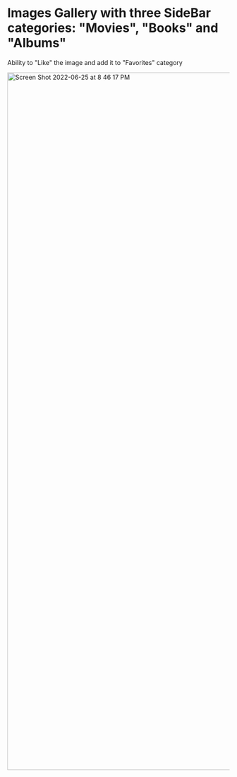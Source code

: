 # Images Gallery with three SideBar categories: "Movies", "Books" and "Albums" 

Ability to "Like" the image and add it to "Favorites" category 



<img width="1580" alt="Screen Shot 2022-06-25 at 8 46 17 PM" src="file:///Users/ellaryukhina/Desktop/Screen%20Shot%202022-07-16%20at%2011.43.54%20PM.png">
